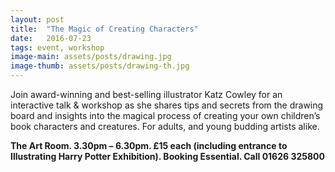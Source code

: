 ```yaml
---
layout: post
title:  "The Magic of Creating Characters"
date:   2016-07-23
tags: event, workshop
image-main: assets/posts/drawing.jpg
image-thumb: assets/posts/drawing-th.jpg
---
```


Join award-winning and best-selling illustrator Katz Cowley for an interactive talk & workshop as she shares tips and secrets from the drawing board and insights into the magical process of creating your own children’s book characters and creatures. For adults, and young budding artists alike.

**The Art Room. 3.30pm – 6.30pm. £15 each (including entrance to Illustrating Harry Potter Exhibition). Booking Essential. Call 01626 325800**
